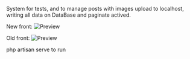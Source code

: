 System for tests, and to manage posts with images upload to localhost, writing all data on DataBase and paginate actived. 

New front:
![Preview](https://github.com/wbhaese/laravel8-products-manager/blob/master/preview2.jpg)

Old front:
![Preview](https://github.com/wbhaese/laravel8-products-manager/blob/master/preview.jpeg)


php artisan serve to run
